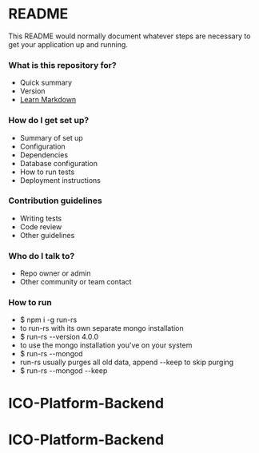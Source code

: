# README

This README would normally document whatever steps are necessary to get your application up and running.

### What is this repository for?

- Quick summary
- Version
- [Learn Markdown](https://bitbucket.org/tutorials/markdowndemo)

### How do I get set up?

- Summary of set up
- Configuration
- Dependencies
- Database configuration
- How to run tests
- Deployment instructions

### Contribution guidelines

- Writing tests
- Code review
- Other guidelines

### Who do I talk to?

- Repo owner or admin
- Other community or team contact

### How to run

- $ npm i -g run-rs
- to run-rs with its own separate mongo installation
- $ run-rs --version 4.0.0
- to use the mongo installation you've on your system
- $ run-rs --mongod
- run-rs usually purges all old data, append --keep to skip purging
- $ run-rs --mongod --keep
# ICO-Platform-Backend
# ICO-Platform-Backend
